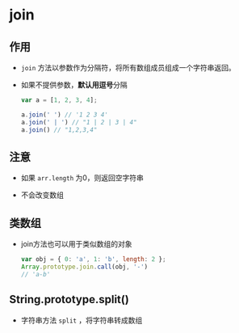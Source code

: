 # join

## 作用

*   `join` 方法以参数作为分隔符，将所有数组成员组成一个字符串返回。

*   如果不提供参数，**默认用逗号**分隔

    ```javascript
    var a = [1, 2, 3, 4];

    a.join(' ') // '1 2 3 4'
    a.join(' | ') // "1 | 2 | 3 | 4"
    a.join() // "1,2,3,4"
    ```

## 注意

*   如果 `arr.length` 为0，则返回空字符串

*   不会改变数组

## 类数组

*   join方法也可以用于类似数组的对象

    ```javascript
    var obj = { 0: 'a', 1: 'b', length: 2 };
    Array.prototype.join.call(obj, '-')
    // 'a-b'
    ```

## String.prototype.split()

*   字符串方法 `split` ，将字符串转成数组
